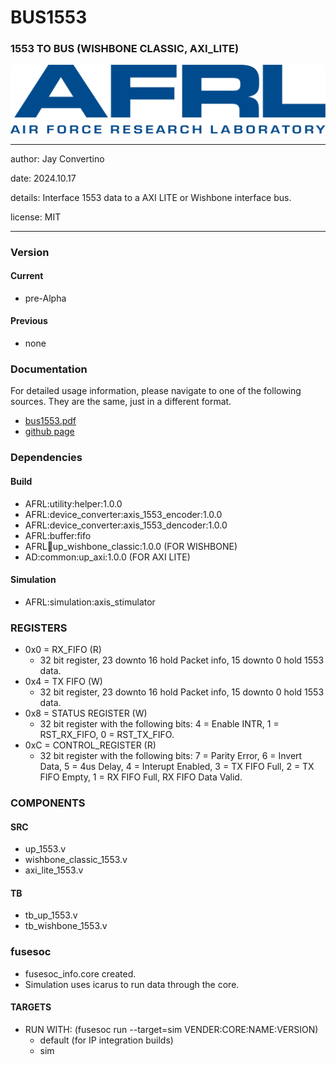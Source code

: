 # BUS1553
### 1553 TO BUS (WISHBONE CLASSIC, AXI_LITE)

![image](docs/manual/img/AFRL.png)

---

   author: Jay Convertino   
   
   date: 2024.10.17
   
   details: Interface 1553 data to a AXI LITE or Wishbone interface bus.
   
   license: MIT   
   
---

### Version
#### Current
  - pre-Alpha

#### Previous
  - none

### Documentation
  For detailed usage information, please navigate to one of the following sources. They are the same, just in a different format.

  - [bus1553.pdf](docs/manual/bus1553.pdf)
  - [github page](https://johnathan-convertino-afrl.github.io/bus_1553/)

### Dependencies
#### Build
  - AFRL:utility:helper:1.0.0
  - AFRL:device_converter:axis_1553_encoder:1.0.0
  - AFRL:device_converter:axis_1553_dencoder:1.0.0
  - AFRL:buffer:fifo
  - AFRL:bus:up_wishbone_classic:1.0.0 (FOR WISHBONE)
  - AD:common:up_axi:1.0.0 (FOR AXI LITE)
  
#### Simulation
  - AFRL:simulation:axis_stimulator

### REGISTERS
  - 0x0 = RX_FIFO (R)
    * 32 bit register, 23 downto 16 hold Packet info, 15 downto 0 hold 1553 data.
  - 0x4 = TX FIFO (W)
    * 32 bit register, 23 downto 16 hold Packet info, 15 downto 0 hold 1553 data.
  - 0x8 = STATUS REGISTER (W)
    * 32 bit register with the following bits: 4 = Enable INTR, 1 = RST_RX_FIFO, 0 = RST_TX_FIFO.
  - 0xC = CONTROL_REGISTER (R)
    * 32 bit register with the following bits: 7 = Parity Error, 6 = Invert Data, 5 = 4us Delay, 4 = Interupt Enabled, 3 = TX FIFO Full, 2 = TX FIFO Empty, 1 = RX FIFO Full, RX FIFO Data Valid.

### COMPONENTS
#### SRC

* up_1553.v
* wishbone_classic_1553.v
* axi_lite_1553.v
  
#### TB

* tb_up_1553.v
* tb_wishbone_1553.v
  
### fusesoc

* fusesoc_info.core created.
* Simulation uses icarus to run data through the core.

#### TARGETS

* RUN WITH: (fusesoc run --target=sim VENDER:CORE:NAME:VERSION)
  - default (for IP integration builds)
  - sim
